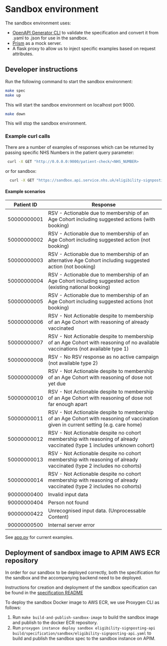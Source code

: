 # Sandbox environment

The sandbox environment uses:

* [OpenAPI Generator CLI](https://github.com/OpenAPITools/openapi-generator-cli) to validate the specification and convert it from .yaml to .json for use in the sandbox.
* [Prism](https://stoplight.io/open-source/prism) as a mock server.
* A flask proxy to allow us to inject specific examples based on request attributes.

## Developer instructions

Run the following command to start the sandbox environment:

```bash
make spec
make up
```

This will start the sandbox environment on localhost port 9000.

```bash
make down
```

This will stop the sandbox environment.

### Example curl calls

There are a number of examples of responses which can be returned by passing specific NHS Numbers in the patient query parameter:

```bash
 curl -X GET "http://0.0.0.0:9000/patient-check/<NHS_NUMBER>
```

or for sandbox:

```bash
  curl -X GET "https://sandbox.api.service.nhs.uk/eligibility-signposting-api/patient-check/1"  -H "accept: application/json" -H "apikey"
```

#### Example scenarios

| Patient ID   | Response                                                                                                                              |
|--------------|---------------------------------------------------------------------------------------------------------------------------------------|
| 50000000001  | RSV - Actionable due to membership of an Age Cohort including suggested actions (with booking)                                        |
| 50000000002  | RSV - Actionable due to membership of an Age Cohort including suggested action (not booking)                                          |
| 50000000003  | RSV - Actionable due to membership of an alternative Age Cohort including suggested action (not booking)                              |
| 50000000004  | RSV - Actionable due to membership of an Age Cohort including suggested action (existing national booking)                            |
| 50000000005  | RSV - Actionable due to membership of an Age Cohort including suggested actions (not booking)                                         |
| 50000000006  | RSV - Not Actionable despite to membership of an Age Cohort with reasoning of already vaccinated                                      |
| 50000000007  | RSV - Not Actionable despite to membership of an Age Cohort with reasoning of no available vaccinations (not available type 1)        |
| 50000000008  | RSV - No RSV response as no active campaign (not available type 2)                                                                    |
| 50000000009  | RSV - Not Actionable despite to membership of an Age Cohort with reasoning of dose not yet due                                        |
| 50000000010  | RSV - Not Actionable despite to membership of an Age Cohort with reasoning of dose not far enough apart                               |
| 50000000011  | RSV - Not Actionable despite to membership of an Age Cohort with reasoning of vaccination given in current setting (e.g. care home)   |
| 50000000012  | RSV - Not Actionable despite no cohort membership with reasoning of already vaccinated (type 1 includes unknown cohort)               |
| 50000000013  | RSV - Not Actionable despite no cohort membership with reasoning of already vaccinated (type 2 includes no cohorts)                   |
| 50000000014  | RSV - Not Actionable despite no cohort membership with reasoning of already vaccinated (type 2 includes no cohorts)                   |
| 90000000400  | Invalid input data                                                                                                                    |
| 90000000404  | Person not found                                                                                                                      |
| 90000000422  | Unrecognised input data. (Unprocessable Content)                                                                                      |
| 90000000500  | Internal server error                                                                                                                 |

See [app.py](app.py) for current examples.

## Deployment of sandbox image to APIM AWS ECR repository

In order for our sandbox to be deployed correctly, both the specification for the sandbox and the accompanying backend
need to be deployed.

Instructions for creation and deployment of the sandbox specification can be found in the [specification README](/specification/README.md)

To deploy the sandbox Docker image to AWS ECR, we use Proxygen CLI as follows:

1. Run `make build-and-publish-sandbox-image` to build the sandbox image and publish to the docker ECR repository.
2. Run `proxygen instance deploy sandbox eligibility-signposting-api build/specification/sandbox/eligibility-signposting-api.yaml`
   to build and publish the sandbox spec to the sandbox instance on APIM.
